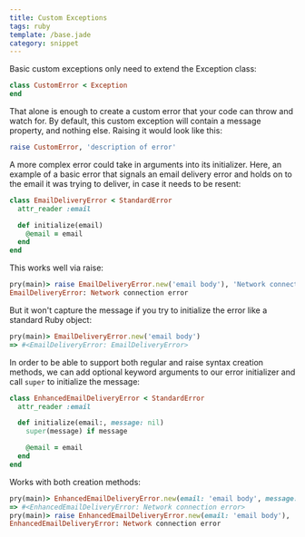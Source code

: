 ```yaml
---
title: Custom Exceptions
tags: ruby
template: /base.jade
category: snippet
---
```


Basic custom exceptions only need to extend the Exception class:

```ruby
class CustomError < Exception
end
```

That alone is enough to create a custom error that your code can throw and watch for. By default, this custom exception will contain a message property, and nothing else. Raising it would look like this:

```ruby
raise CustomError, 'description of error'
```

A more complex error could take in arguments into its initializer. Here, an example of a basic error that signals an email delivery error and holds on to the email it was trying to deliver, in case it needs to be resent:

```ruby
class EmailDeliveryError < StandardError
  attr_reader :email

  def initialize(email)
    @email = email
  end
end
```

This works well via raise:

```ruby
pry(main)> raise EmailDeliveryError.new('email body'), 'Network connection error'
EmailDeliveryError: Network connection error
```

But it won't capture the message if you try to initialize the error like a standard Ruby object:

```ruby
pry(main)> EmailDeliveryError.new('email body')
=> #<EmailDeliveryError: EmailDeliveryError>
```

In order to be able to support both regular and raise syntax creation methods, we can add optional keyword arguments to our error initializer and call `super` to initialize the message:

```ruby
class EnhancedEmailDeliveryError < StandardError
  attr_reader :email

  def initialize(email:, message: nil)
    super(message) if message

    @email = email
  end
end
```

Works with both creation methods:

```ruby
pry(main)> EnhancedEmailDeliveryError.new(email: 'email body', message: 'Network connection error')
=> #<EnhancedEmailDeliveryError: Network connection error>
pry(main)> raise EnhancedEmailDeliveryError.new(email: 'email body'), 'Network connection error'
EnhancedEmailDeliveryError: Network connection error
```
